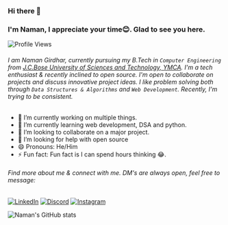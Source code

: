 ### Hi there 👋

### I'm Naman, I appreciate your time😊. Glad to see you here.

![Profile Views](https://komarev.com/ghpvc/?username=namangirdhar16&color=blue)





###### I am Naman Girdhar, currently pursuing my B.Tech in `Computer Engineering` from  [J.C.Bose University of Sciences and Technology, YMCA](https://jcboseust.ac.in/). I'm a tech enthusiast & recently inclined to open source. I'm open to collaborate on projects and discuss innovative project ideas. I like problem solving both through `Data Structures & Algorithms` and `Web Development`. Recently, I'm trying to be consistent.


- 🔭 I’m currently working on multiple things.
- 🌱 I’m currently learning web development, DSA and python.
- 👯 I’m looking to collaborate on a major project.
- 🤔 I’m looking for help with open source
- 😄 Pronouns: He/Him
- ⚡ Fun fact: Fun fact is I can spend hours thinking 😂.

###### Find more about me & connect with me. DM's are always open, feel free to message:

<a href="https://www.linkedin.com/in/naman-girdhar-05a7721a7/">![LinkedIn](https://img.shields.io/badge/LinkedIn-0077B5?style=for-the-badge&logo=linkedin&logoColor=white)</a>
<a href="https://discord.com/channels/@me">![Discord](https://img.shields.io/badge/Discord-7289DA?style=for-the-badge&logo=discord&logoColor=white)</a>
<a href="https://www.instagram.com/naman__girdhar/">![Instagram](https://img.shields.io/badge/Instagram-E4405F?style=for-the-badge&logo=instagram&logoColor=white)</a>
<!-- <a href="https://twitter.com/NamanGirdhar3">![Twitter](https://img.shields.io/badge/Twitter-1DA1F2?style=for-the-badge&logo=twitter&logoColor=white)</a> -->



![Naman's GitHub stats](https://github-readme-stats.vercel.app/api?username=namangirdhar16&show_icons=true&theme=radical&hide=stars)

<!--
`Will Complete Soon.....`
 |column1|column2|column3|
|:--- | :---: | ---:|
```js
const name = "naman";
```
[link](https://www.google.com)
![img](inidni)
> this is a quoted text

- hello
- list


<details>
  <summary>Click for more info</summary>
   > Hello
  
</details>
 A decent readme will be added soon.........(Because i'm still learning github markdown)

**namangirdhar16/namangirdhar16** is a ✨ _special_ ✨ repository because its `README.md` (this file) appears on your GitHub profile.

Here are some ideas to get you started:

- 🔭 I’m currently working on ...
- 🌱 I’m currently learning ...
- 👯 I’m looking to collaborate on ...
- 🤔 I’m looking for help with ...
- 💬 Ask me about ...
- 📫 How to reach me: ...
- 😄 Pronouns: ...
- ⚡ Fun fact: ...
-->
